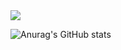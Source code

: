 <img src="https://capsule-render.vercel.app/api?type=slice&color=auto&height=300&section=header&text=Ch4nh33&fontSize=90" />



![Anurag's GitHub stats](https://github-readme-stats.vercel.app/api?username=Ch4nh33&show_icons=true&theme=radical)
